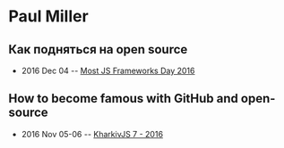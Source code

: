 # Paul Miller

## Как подняться на open source
- 2016 Dec 04 -- [Most JS Frameworks Day 2016](https://frameworksdays.com/event/most-js-fwdays-2016/review/how-does-open-source-help-us)    
## How to become famous with GitHub and open-source
- 2016 Nov 05-06 -- [KharkivJS 7 - 2016](https://www.youtube.com/watch?v=sVbNF6zp3lY)    
